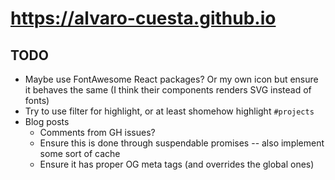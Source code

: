 # https://alvaro-cuesta.github.io

## TODO

- Maybe use FontAwesome React packages? Or my own icon but ensure it behaves the same (I think their
  components renders SVG instead of fonts)
- Try to use filter for highlight, or at least shomehow highlight `#projects`
- Blog posts
  - Comments from GH issues?
  - Ensure this is done through suspendable promises -- also implement some sort of cache
  - Ensure it has proper OG meta tags (and overrides the global ones)
